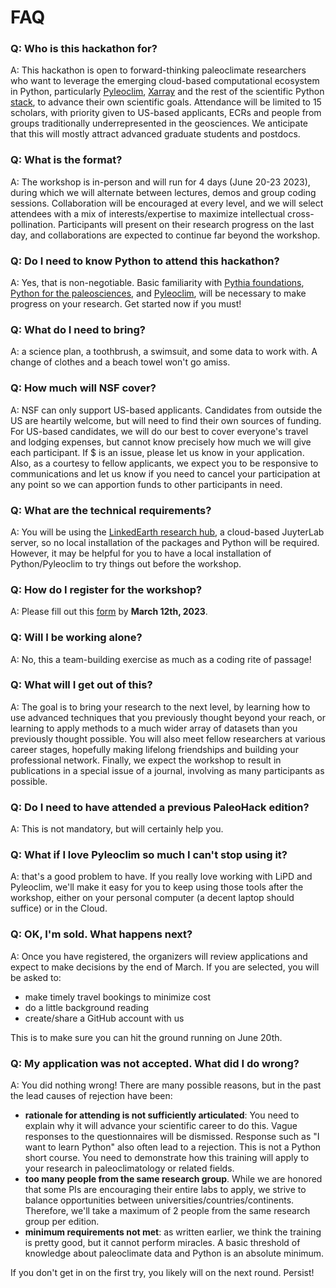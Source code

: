 # FAQ

### Q: Who is this hackathon for?

A: This hackathon is open to forward-thinking paleoclimate researchers who want to leverage the emerging cloud-based computational ecosystem in Python, particularly [Pyleoclim](https://pyleoclim-util.readthedocs.io/en/stable/), [Xarray](https://docs.xarray.dev/en/stable/) and the rest of the scientific Python [stack](https://fabienmaussion.info/scientific_programming/week_05/02-Scientific-Python.html), to advance their own scientific goals. Attendance will be limited to 15 scholars, with priority given to US-based applicants, ECRs and people from groups traditionally underrepresented in the geosciences.  We anticipate that this will mostly attract advanced graduate students and postdocs.

### Q: What is the format?

A: The workshop is in-person and will run for 4 days (June 20-23 2023), during which we will alternate between lectures, demos and group coding sessions.  Collaboration will be encouraged at every level, and we will select attendees with a mix of interests/expertise to maximize intellectual cross-pollination. Participants will present on their research progress on the last day, and collaborations are expected to continue far beyond the workshop.

### Q: Do I need to know Python to attend this hackathon?

A: Yes, that is non-negotiable. Basic familiarity with [Pythia foundations](https://projectpythia.org/), [Python for the paleosciences](http://linked.earth/ec_workshops_py/), and [Pyleoclim](https://pyleoclim-util.readthedocs.io/en/master/), will be necessary to make progress on your research. Get started now if you must!

### Q: What do I need to bring?

A: a science plan, a toothbrush, a swimsuit, and some data to work with. A change of clothes and a beach towel won't go amiss.

### Q: How much will NSF cover?

A: NSF can only support US-based applicants. Candidates from outside the US are heartily welcome, but will need to find their own sources of funding. For US-based candidates, we will do our best to cover everyone's travel and lodging expenses, but cannot know precisely how much we will give each participant. If $ is an issue, please let us know in your application. Also, as a courtesy to fellow applicants, we expect you to be responsive to communications and let us know if you need to cancel your participation at any point so we can apportion funds to other participants in need.

### Q: What are the technical requirements?

A: You will be using the [LinkedEarth research hub](http://linked.earth/research_hub.html), a cloud-based JuyterLab server, so no local installation of the packages and Python will be required. However, it may be helpful for you to have a local installation of Python/Pyleoclim to try things out before the workshop.

### Q: How do I register for the workshop?

A: Please fill out this [form](https://forms.gle/dRaQwz2ozuZVJboG9) by **March 12th, 2023**.

### Q: Will I be working alone?
A: No, this a team-building exercise as much as a coding rite of passage!

### Q: What will I get out of this?

A: The goal is to bring your research to the next level, by learning how to use advanced techniques that you previously thought beyond your reach, or learning to apply methods to a much wider array of datasets than you previously thought possible. You will also meet fellow researchers at various career stages, hopefully making lifelong friendships and building your professional network. Finally, we expect the workshop to result in publications in a special issue of a journal, involving as many participants as possible.

### Q: Do I need to have attended a previous PaleoHack edition?

A: This is not mandatory, but will certainly help you.

### Q: What if I love Pyleoclim so much I can't stop using it?

A: that's a good problem to have. If you really love working with LiPD and Pyleoclim, we'll make it easy for you to keep using those tools after the workshop, either on your personal computer (a decent laptop should suffice) or in the Cloud.

### Q: OK, I'm sold. What happens next?

A: Once you have registered, the organizers will review applications and expect to make decisions by the end of March. If you are selected, you will be asked to:
- make timely travel bookings to minimize cost
- do a little background reading
- create/share a GitHub account with us

This is to make sure you can hit the ground running on June 20th.

### Q: My application was not accepted. What did I do wrong?
A: You did nothing wrong! There are many possible reasons, but in the past the lead causes of rejection have been:
- __rationale for attending is not sufficiently articulated__: You need to explain why it will advance your scientific career to do this. Vague responses to the questionnaires will be dismissed. Response such as "I want to learn Python" also often lead to a rejection. This is not a Python short course. You need to demonstrate how this training will apply to your research in paleoclimatology or related fields.
- __too many people from the same research group__. While we are honored that some PIs are encouraging their entire labs to apply, we strive to balance opportunities between universities/countries/continents. Therefore, we'll take a maximum of 2 people from the same research group per edition.
- __minimum requirements not met__: as written earlier, we think the training is pretty good, but it cannot perform miracles. A basic threshold of knowledge about paleoclimate data and Python is an absolute minimum.

If you don't get in on the first try, you likely will on the next round. Persist!
